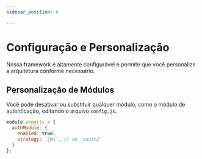 ```yaml
---
sidebar_position: 6

---
```


# Configuração e Personalização

Nossa framework é altamente configurável e permite que você personalize a arquitetura conforme necessário.

## Personalização de Módulos

Você pode desativar ou substituir qualquer módulo, como o módulo de autenticação, editando o arquivo `config.js`.

```js
module.exports = {
  authModule: {
    enabled: true,
    strategy: 'jwt', // ou 'oauth2'
  }
};
